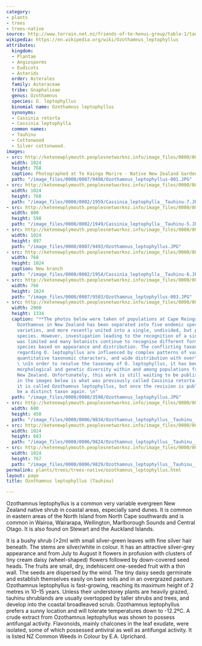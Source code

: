 ```yaml
---
category:
- plants
- trees
- trees-native
source: http://www.terrain.net.nz/friends-of-te-henui-group/table-1/tauhinu-cassinia-leptophylla.html
wikipedia: https://en.wikipedia.org/wiki/Ozothamnus_leptophyllus
attributes:
  kingdom:
  - Plantae
  - Angiosperms
  - Eudicots
  - Asterids
  order: Asterales
  family: Asteraceae
  tribe: Gnaphalieae
  genus: Ozothamnus
  species: O. leptophyllus
  binomial name: Ozothamnus leptophyllus
  synonyms:
  - Cassinia retorta
  - Cassinia leptophylla
  common names:
  - Tauhinu
  - Cottonwood
  - Silver cottonwood.
images:
- src: http://ketenewplymouth.peoplesnetworknz.info/image_files/0000/0007/9498/Ozothamnus_leptophyllus-001.JPG
  width: 1024
  height: 768
  caption: Photographed at Te Kainga Marire - Native New Zealand Garden, New Plymouth.
  path: "/image_files/0000/0007/9498/Ozothamnus_leptophyllus-001.JPG"
- src: http://ketenewplymouth.peoplesnetworknz.info/image_files/0000/0002/1959/Cassinia_leptophylla__Tauhinu-7.JPG
  width: 1024
  height: 768
  path: "/image_files/0000/0002/1959/Cassinia_leptophylla__Tauhinu-7.JPG"
- src: http://ketenewplymouth.peoplesnetworknz.info/image_files/0000/0002/1949/Cassinia_leptophylla__Tauhinu-5.JPG
  width: 800
  height: 598
  path: "/image_files/0000/0002/1949/Cassinia_leptophylla__Tauhinu-5.JPG"
- src: http://ketenewplymouth.peoplesnetworknz.info/image_files/0000/0007/9493/Ozothamnus_leptophyllus.JPG
  width: 1024
  height: 897
  path: "/image_files/0000/0007/9493/Ozothamnus_leptophyllus.JPG"
- src: http://ketenewplymouth.peoplesnetworknz.info/image_files/0000/0002/1954/Cassinia_leptophylla__Tauhinu-6.JPG
  width: 768
  height: 1024
  caption: New branch
  path: "/image_files/0000/0002/1954/Cassinia_leptophylla__Tauhinu-6.JPG"
- src: http://ketenewplymouth.peoplesnetworknz.info/image_files/0000/0007/9503/Ozothamnus_leptophyllus-003.JPG
  width: 766
  height: 1024
  path: "/image_files/0000/0007/9503/Ozothamnus_leptophyllus-003.JPG"
- src: http://ketenewplymouth.peoplesnetworknz.info/image_files/0000/0008/3598/Ozothamnus_leptophyllus.JPG
  width: 2000
  height: 1334
  caption: "**The photos below were taken of populations at Cape Reinga.**\nHistorically,
    Ozothamnus in New Zealand has been separated into five endemic species and seven
    varieties, and more recently united into a single, undivided, but polymorphic
    species. However, investigation leading to the recognition of a single species
    was limited and many botanists continue to recognise different forms within this
    species based on appearance and distribution. The conflicting taxonomic opinions
    regarding O. leptophyllus are influenced by complex patterns of variation, mostly
    quantitative taxonomic characters, and wide distribution with overlapping ranges.
    \ \nIn order to resolve the taxonomy of O. leptophyllus, it has been assessed
    morphological and genetic diversity within and among populations from throughout
    New Zealand. Unfortunately, this work is still waiting to be published.\nThe plant
    in the images below is what was previously called Cassinia retorta.  For now,
    it is called Ozothamnus leptophyllus, but once the revision is published it will
    be a distinct taxon again. \n"
  path: "/image_files/0000/0008/3598/Ozothamnus_leptophyllus.JPG"
- src: http://ketenewplymouth.peoplesnetworknz.info/image_files/0000/0006/9834/Ozothamnus_leptophyllus__Tauhinu_.JPG
  width: 600
  height: 450
  path: "/image_files/0000/0006/9834/Ozothamnus_leptophyllus__Tauhinu_.JPG"
- src: http://ketenewplymouth.peoplesnetworknz.info/image_files/0000/0006/9824/Ozothamnus_leptophyllus__Tauhinu__1_.JPG
  width: 1024
  height: 683
  path: "/image_files/0000/0006/9824/Ozothamnus_leptophyllus__Tauhinu__1_.JPG"
- src: http://ketenewplymouth.peoplesnetworknz.info/image_files/0000/0006/9829/Ozothamnus_leptophyllus__Tauhinu__2_.JPG
  width: 1024
  height: 767
  path: "/image_files/0000/0006/9829/Ozothamnus_leptophyllus__Tauhinu__2_.JPG"
permalink: plants/trees/trees-native/ozothamnus_leptophyllus.html
layout: page
title: Ozothamnus leptophyllus (Tauhinu)

---
```

Ozothamnus leptophyllus is a common very variable evergreen New Zealand native shrub in coastal areas, especially sand dunes. It is common in eastern areas of the North Island from North Cape southwards and is common in Wairoa, Wairarapa, Wellington, Marlborough Sounds and Central Otago. It is also found on Stewart and the Auckland Islands.

It is a bushy shrub (&gt;2m) with small silver-green leaves with fine silver hair beneath. The stems are silver/white in colour. It has an attractive silver-grey appearance and from July to August it flowers in profusion with clusters of tiny cream daisy (wheel-shaped) flowers followed by down-covered seed heads. The fruits are small, dry, indehiscent one-seeded fruit with a thin wall. The seeds are dispersed by the wind. The tiny daisy seeds germinate and establish themselves easily on bare soils and in an overgrazed pasture. 
Ozothamnus leptophyllus is fast-growing, reaching its maximum height of 2 metres in 10–15 years. Unless their understorey plants are heavily grazed, tauhinu shrublands are usually overtopped by taller shrubs and trees, and develop into the coastal broadleaved scrub. Ozothamnus leptophyllus prefers a sunny location and will tolerate temperatures down to -12.2ºC.
A crude extract from Ozothamnus leptophyllus was shown to possess antifungal activity. Flavonoids, mainly chalcones in the leaf exudate, were isolated, some of which possessed antiviral as well as antifungal activity.
It is listed NZ Common Weeds in Colour by E.A. Uprichard.

